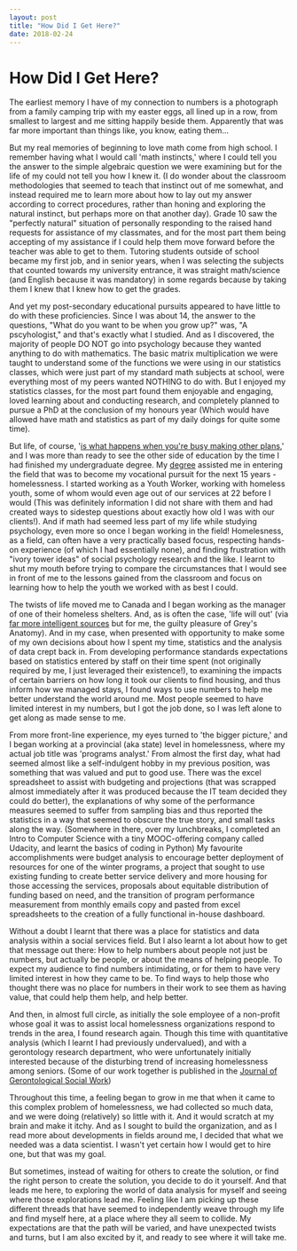 ```yaml
---
layout: post
title: "How Did I Get Here?"
date: 2018-02-24
---
```

# How Did I Get Here?

The earliest memory I have of my connection to numbers is a photograph from a family camping trip with my easter eggs, all lined up in a row, from smallest to largest and me sitting happily beside them. Apparently that was far more important than things like, you know, eating them...

But my real memories of beginning to love math come from high school. I remember having what I would call 'math instincts,' where I could tell you the answer to the simple algebraic question we were examining but for the life of my could not tell you how I knew it. (I do wonder about the classroom methodologies that seemed to teach that instinct out of me somewhat, and instead required me to learn more about how to lay out my answer according to correct procedures, rather than honing and exploring the natural instinct, but perhaps more on that another day). Grade 10 saw the "perfectly natural" situation of personally responding to the raised hand requests for assistance of my classmates, and for the most part them being accepting of my assistance if I could help them move forward before the teacher was able to get to them. Tutoring students outside of school became my first job, and in senior years, when I was selecting the subjects that counted towards my university entrance, it was straight math/science (and English because it was mandatory) in some regards because by taking them I knew that I knew how to get the grades.

And yet my post-secondary educational pursuits appeared to have little to do with these proficiencies. Since I was about 14, the answer to the questions, "What do you want to be when you grow up?" was, "A pscyhologist," and that's exactly what I studied. And as I discovered, the majority of people DO NOT go into psychology because they wanted anything to do with mathematics. The basic matrix multiplication we were taught to understand some of the functions we were using in our statistics classes, which were just part of my standard math subjects at school, were everything most of my peers wanted NOTHING to do with. But I enjoyed my statistics classes, for the most part found them enjoyable and engaging, loved learning about and conducting research, and completely planned to pursue a PhD at the conclusion of my honours year (Which would have allowed have math and statistics as part of my daily doings for quite some time).

But life, of course, '[is what happens when you're busy making other plans](https://en.wikipedia.org/wiki/Beautiful_Boy_(Darling_Boy)#Lyrics),' and I was more than ready to see the other side of education by the time I had finished my undergraduate degree. My [degree](https://future-students.uq.edu.au/study/program/Bachelor-of-Psychological-Science-Honours-2379) assisted me in entering the field that was to become my vocational pursuit for the next 15 years - homelessness. I started working as a Youth Worker, working with homeless youth, some of whom would even age out of our services at 22 before I would (This was definitely information I did not share with them and had created ways to sidestep questions about exactly how old I was with our clients!). And if math had seemed less part of my life while studying psychology, even more so once I began working in the field! Homelesness, as a field, can often have a very practically based focus, respecting hands-on experience (of which I had essentially none), and finding frustration with "ivory tower ideas" of social psychology research and the like. I learnt to shut my mouth before trying to compare the circumstances that I would see in front of me to the lessons gained from the classroom and focus on learning how to help the youth we worked with as best I could.

The twists of life moved me to Canada and I began working as the manager of one of their homeless shelters. And, as is often the case, 'life will out' (via [far more intelligent sources](http://forum.quoteland.com/eve/forums/a/tpc/f/99191541/m/755107215) but for me, the guilty pleasure of Grey's Anatomy). And in my case, when presented with opportunity to make some of my own decisions about how I spent my time, statistics and the analysis of data crept back in. From developing performance standards expectations based on statistics entered by staff on their time spent (not originally required by me, I just leveraged their existence!), to examining the impacts of certain barriers on how long it took our clients to find housing, and thus inform how we managed stays, I found ways to use numbers to help me better understand the world around me. Most people seemed to have limited interest in my numbers, but I got the job done, so I was left alone to get along as made sense to me.

From more front-line experience, my eyes turned to 'the bigger picture,' and I began working at a provincial (aka state) level in homelessness, where my actual job title was 'programs analyst.' From almost the first day, what had seemed almost like a self-indulgent hobby in my previous position, was something that was valued and put to good use. There was the excel spreadsheet to assist with budgeting and projections (that was scrapped almost immediately after it was produced because the IT team decided they could do better), the explanations of why some of the performance measures seemed to suffer from sampling bias and thus reported the statistics in a way that seemed to obscure the true story, and small tasks along the way. (Somewhere in there, over my lunchbreaks, I completed an Intro to Computer Science with a tiny MOOC-offering company called Udacity, and learnt the basics of coding in Python) My favourite accomplishments were budget analysis to encourage better deployment of resources for one of the winter programs, a project that sought to use existing funding to create better service delivery and more housing for those accessing the services, proposals about equitable distribution of funding based on need, and the transition of program performance measurement from monthly emails copy and pasted from excel spreadsheets to the creation of a fully functional in-house dashboard.

Without a doubt I learnt that there was a place for statistics and data analysis within a social services field. But I also learnt a lot about how to get that message out there: How to help numbers about people not just be numbers, but actually be people, or about the means of helping people. To expect my audience to find numbers intimidating, or for them to have very limited interest in how they came to be. To find ways to help those who thought there was no place for numbers in their work to see them as having value, that could help them help, and help better.

And then, in almost full circle, as initially the sole employee of a non-profit whose goal it was to assist local homelessness organizations respond to trends in the area, I found research again. Though this time with quantitative analysis (which I learnt I had previously undervalued), and with a gerontology research department, who were unfortunately initially interested because of the disturbing trend of increasing homelessness among seniors. (Some of our work together is published in the [Journal of Gerontological Social Work](https://www.tandfonline.com/eprint/pyJcGSbI88Db92reiVPS/full))

Throughout this time, a feeling began to grow in me that when it came to this complex problem of homelessness, we had collected so much data, and we were doing (relatively) so little with it. And it would scratch at my brain and make it itchy. And as I sought to build the organization, and as I read more about developments in fields around me, I decided that what we needed was a data scientist. I wasn't yet certain how I would get to hire one, but that was my goal.

But sometimes, instead of waiting for others to create the solution, or find the right person to create the solution, you decide to do it yourself. And that leads me here, to exploring the world of data analysis for myself and seeing where those explorations lead me. Feeling like I am picking up these different threads that have seemed to independently weave through my life and find myself here, at a place where they all seem to collide. My expectations are that the path will be varied, and have unexpected twists and turns, but I am also excited by it, and ready to see where it will take me.
